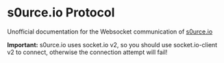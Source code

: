 # s0urce.io Protocol

Unofficial documentation for the Websocket communication of [s0urce.io](http://s0urce.io/)

**Important:** s0urce.io uses socket.io v2, so you should use socket.io-client v2 to connect, otherwise the connection attempt will fail!
